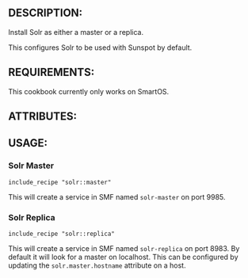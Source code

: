 ## DESCRIPTION:

Install Solr as either a master or a replica.

This configures Solr to be used with Sunspot by default.

## REQUIREMENTS:

This cookbook currently only works on SmartOS.

## ATTRIBUTES:

## USAGE:

### Solr Master

```
include_recipe "solr::master"
```

This will create a service in SMF named `solr-master` on port 9985.

### Solr Replica

```
include_recipe "solr::replica"
```

This will create a service in SMF named `solr-replica` on port 8983. By default it will look for
a master on localhost. This can be configured by updating the `solr.master.hostname` attribute on
a host.

